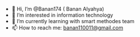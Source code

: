 - 👋 Hi, I’m @Banan174 ( Banan Alyahya)
- 👀 I’m interested in information technology
- 🌱 I’m currently learning with smart methodes team
- 📫 How to reach me: banan110011@gmail.com


